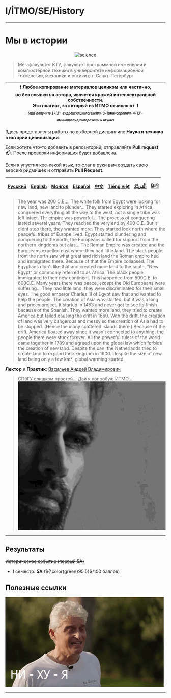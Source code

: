 # I/İTMO/SE/History

---
# Мы в истории
<p align="center">
    <img src="https://media1.tenor.com/m/b6ly4VU5fGEAAAAC/science-scientist.gif" alt="science"/>
</p>

> Мегафакультет КТУ, факультет программной инженерии и компьютерной техники в университете информационной технологии, механики и оптики в г. Санкт-Петербург

| :exclamation: <b>Любое копирование материалов целиком или частично,<br>но без ссылки на автора, является кражей интеллектуальной собственности.<br>Это плагиат, за который из ИТМО отчисляют.</b> :exclamation:<br><sub><sup><i>(ещё получите 1-(2’’-гидроксилциклогексил)-3-[аминопропил]-4-[3’-аминопропил]пиперазин)-ы от нас)</sup></sub></b> |
|---------------------------------------------------------------------------------------------------------------------------------------------------------------------------------------------------------------------------------------------------------------------------------------------------------------------------------------------------|
Здесь представлены работы по выборной дисциплине **Наука и техника в истории цивилизации**.

Если хотите что-то добавить в репозиторий, отправляйте **Pull request** :mailbox_with_mail:. После проверки информация будет добавлена.

Если я упустил кое-какой язык, то флаг в руки вам создать свою версию ридмишек и отправить **Pull Request**.

| [<strong>Русский</strong>](https://github.com/XVIIStarPlatinum/itmo/blob/master/Software%20Engineering/README.md) | [<strong>English</strong>](https://github.com/XVIIStarPlatinum/itmo/blob/master/Software%20Engineering/.docs/README_EN.md) | [<strong>Монгол</strong>](https://github.com/XVIIStarPlatinum/itmo/blob/master/Software%20Engineering/.docs/README_MN.md) | [<strong>Español</strong>](https://github.com/XVIIStarPlatinum/itmo/blob/master/Software%20Engineering/.docs/README_ES.md) | [<strong>中文</strong>](https://github.com/XVIIStarPlatinum/itmo/blob/master/Software%20Engineering/.docs/README_CN.md) | [<strong>Tiếng việt</strong>](https://github.com/XVIIStarPlatinum/itmo/blob/master/Software%20Engineering/.docs/README_VN.md) | [<strong><p dir="rtl" lang="ar">اَلْعَرَبِيَّةُ</p></strong>](https://github.com/XVIIStarPlatinum/itmo/blob/master/Software%20Engineering/.docs/README_AR.md) | [<strong>हिन्दी</strong>](https://github.com/XVIIStarPlatinum/itmo/blob/master/Software%20Engineering/.docs/README_IN.md) |
|-------------------------------------------------------------------------------------------------------------------|----------------------------------------------------------------------------------------------------------------------------|---------------------------------------------------------------------------------------------------------------------------|----------------------------------------------------------------------------------------------------------------------------|-----------------------------------------------------------------------------------------------------------------------|-------------------------------------------------------------------------------------------------------------------------------|---------------------------------------------------------------------------------------------------------------------------------------------------------------|---------------------------------------------------------------------------------------------------------------------------|
> The year was 200 C.E.... The white folk from Egypt were looking for new land, new land to plunder... They started exploring in Africa, conquered everything all the way to the west, not a single tribe was left intact. Thr empire was powerful... The process of conquering lasted several years. They reached the very end by 400 C.E. But it didnt stop there, they wanted more. They started look north where the peaceful tribes of Europe lived. Egypt started plundering and conquering to the north, the Europeans called for support from the northern kingdoms but alas... The Roman Empire was created and the Europeans expelled east where they had little land. The black people from the north saw what great and rich land the Roman empire had and immigrated there. Because of that the Empire collapsed. The Egyptians didn't like that and created more land to the south, "New Egypt" or commonly referred to as Africa. The black people immigrated to their new continent. This happened from 500C.E. to 600C.E. Many years there was peace, except the Old Europeans were suffering... They had little land, they were discriminated for their small eyes. The good emperor Charles III of Egypt saw that and wanted to help the people. The creation of Asia was started, but it was a long and pricey project. It started in 1453 and never got to see its finish because of the Spanish. They wanted more land, they tried to create America but failed causing the drift in 1660. With the drift, the creation of land was very dangerous and messy so the creation of Asia had to be stopped. (Hence the many scattered islands there.) Because of the drift, America floated away since it wasn't connected to anything, the people there were stuck forever. All the powerful rulers of the world came together in 1789 and agreed upon the global law which forbids the creation of new land. Despite the ban, the Netherlands tried to create land to expand their kingdom in 1900. Despite the size of new land being only a few km², global warming started.

**Лектор** и **Практик**: [Васильев Андрей Владимирович](https://my.itmo.ru/persons/289607)
>СПбГУ слишком простой... Дай я попробую ИТМО...
>![gigachad](/img/gifs/gigachad.gif)
---
## Результаты
<s>Историческое событие (первый 5A)</s>
- I семестр: **5A** (${\color{green}95.5}$/100 баллов)
## Полезные ссылки
![tinkov](/img/gifs/oleg-tinkov.gif)

---